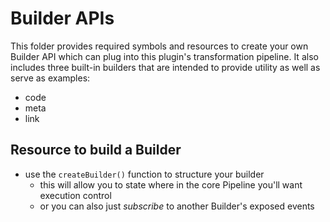 # Builder APIs

This folder provides required symbols and resources to create your own Builder API which can plug into this plugin's transformation pipeline. It also includes three built-in builders that are intended to provide utility as well as serve as examples:

- code
- meta
- link

## Resource to build a Builder

- use the `createBuilder()` function to structure your builder
  - this will allow you to state where in the core Pipeline you'll want execution control
  - or you can also just _subscribe_ to another Builder's exposed events
